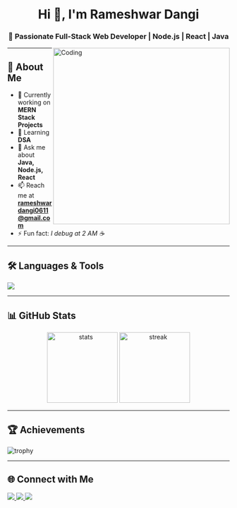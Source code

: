 <h1 align="center">Hi 👋, I'm Rameshwar Dangi</h1>
<h3 align="center">🚀 Passionate Full-Stack Web Developer | Node.js | React | Java</h3>

<img align="right" alt="Coding" width="400" src="https://media.giphy.com/media/qgQUggAC3Pfv687qPC/giphy.gif">

---

## 🌟 About Me
- 🔭 Currently working on **MERN Stack Projects**
- 🌱 Learning **DSA**
- 💬 Ask me about **Java, Node.js, React**
- 📫 Reach me at **rameshwardangi0611@gmail.com**
- ⚡ Fun fact: *I debug at 2 AM ☕*

---

## 🛠️ Languages & Tools
<p align="left"> 
  <img src="https://skillicons.dev/icons?i=java,javascript,html,css,react,nodejs,express,mongodb,mysql,git,github" />
</p>

---

## 📊 GitHub Stats
<p align="center">
  <img src="https://github-readme-stats.vercel.app/api?username=rameshwar0611&show_icons=true&theme=tokyonight" alt="stats" height="160"/>
  <img src="https://github-readme-streak-stats.herokuapp.com/?user=rameshwar0611&theme=tokyonight" alt="streak" height="160"/>
</p>

---

## 🏆 Achievements
![trophy](https://github-profile-trophy.vercel.app/?username=rameshwar0611&theme=onedark&margin-w=15)

---

## 🌐 Connect with Me
<p>
  <a href="https://www.linkedin.com/in/rameshwar-dangi-0a8000318/" target="blank">
    <img src="https://img.shields.io/badge/LinkedIn-blue?style=for-the-badge&logo=linkedin" />
  </a>
  <a href="https://twitter.com/rameshwar_408" target="blank">
    <img src="https://img.shields.io/badge/Twitter-black?style=for-the-badge&logo=twitter" />
  </a>
  <a href="rameshwardangi0611@gmail.com">
    <img src="https://img.shields.io/badge/Gmail-red?style=for-the-badge&logo=gmail&logoColor=white" />
  </a>
</p>
